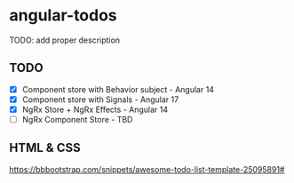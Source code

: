 # angular-todos

TODO: add proper description

## TODO

- [x] Component store with Behavior subject - Angular 14
- [x] Component store with Signals - Angular 17
- [x] NgRx Store + NgRx Effects - Angular 14
- [ ] NgRx Component Store - TBD

## HTML & CSS

https://bbbootstrap.com/snippets/awesome-todo-list-template-25095891#
